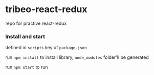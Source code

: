 # tribeo-react-redux
repo for practive react-redux

### Install and start
defined in `scripts` key of `package.json`

run `npm install` to install library, `node_modules` folder'll be generated

run `npm start` to run
